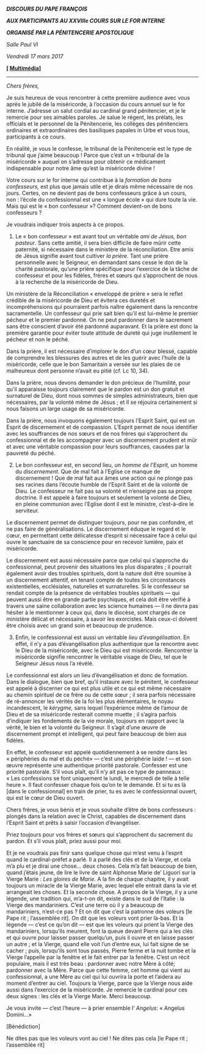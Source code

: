 ***DISCOURS DU PAPE FRANÇOIS***

***AUX PARTICIPANTS AU XXVIIIe COURS SUR LE FOR INTERNE***

***ORGANISÉ PAR LA PÉNITENCERIE APOSTOLIQUE***

*Salle Paul VI*

*Vendredi 17 mars 2017*

**[ [Multimédia](http://w2.vatican.va/content/francesco/fr/events/event.dir.html/content/vaticanevents/fr/2017/3/17/corso-forointerno.html)]**

* * *

*Chers frères,*

Je suis heureux de vous rencontrer à cette première audience avec vous après le jubilé de la miséricorde, à l’occasion du cours annuel sur le for interne. J’adresse un salut cordial au cardinal grand pénitencier, et je le remercie pour ses aimables paroles. Je salue le régent, les prélats, les officials et le personnel de la Pénitencerie, les collèges des pénitenciers ordinaires et extraordinaires des basiliques papales in Urbe et vous tous, participants à ce cours.

En réalité, je vous le confesse, le tribunal de la Pénitencerie est le type de tribunal que j’aime beaucoup ! Parce que c’est un « tribunal de la miséricorde » auquel on s’adresse pour obtenir ce médicament indispensable pour notre âme qu’est la miséricorde divine !

Votre cours sur le for interne qui contribue à la *formation de bons confesseurs,* est plus que jamais utile et je dirais même nécessaire de nos jours. Certes, on ne devient pas de bons confesseurs grâce à un cours, non : l’école du confessionnal est une « longue école » qui dure toute la vie. Mais qui est le « bon confesseur »? Comment devient-on de bons confesseurs ?

Je voudrais indiquer trois aspects à ce propos.

1. Le « bon confesseur » est avant tout un véritable *ami de Jésus, bon pasteur*. Sans cette amitié, il sera bien difficile de faire mûrir cette paternité, si nécessaire dans le ministère de la réconciliation. Etre amis de Jésus signifie avant tout cultiver *la prière.* Tant une prière personnelle avec le Seigneur, en demandant sans cesse le don de la charité pastorale, qu’une prière spécifique pour l’exercice de la tâche de confesseur et pour les fidèles, frères et sœurs qui s’approchent de nous à la recherche de la miséricorde de Dieu.

Un ministère de la Réconciliation « enveloppé de prière » sera le reflet crédible de la miséricorde de Dieu et évitera ces duretés et incompréhensions qui pourraient parfois naître également dans la rencontre sacramentelle. Un confesseur qui prie sait bien qu’il est lui-même le premier pécheur et le premier pardonné. On ne peut pardonner dans le sacrement sans être conscient d’avoir été pardonné auparavant. Et la prière est donc la première garantie pour éviter toute attitude de dureté qui juge inutilement le pécheur et non le péché.

Dans la prière, il est nécessaire d’implorer le don d’un cœur blessé, capable de comprendre les blessures des autres et de les guérir avec l’huile de la miséricorde, celle que le bon Samaritain a versée sur les plaies de ce malheureux dont personne n’avait eu pitié (cf. Lc 10, 34).

Dans la prière, nous devons demander le don précieux de l’humilité, pour qu’il apparaisse toujours clairement que le pardon est un don gratuit et surnaturel de Dieu, dont nous sommes de simples administrateurs, bien que nécessaires, par la volonté même de Jésus ; et Il se réjouira certainement si nous faisons un large usage de sa miséricorde.

Dans la prière, nous invoquons également toujours l’Esprit Saint, qui est un Esprit de discernement et de compassion. L’Esprit permet de nous identifier avec les souffrances de nos sœurs et de nos frères qui s’approchent du confessionnal et de les accompagner avec un discernement prudent et mûr et avec une véritable compassion pour leurs souffrances, causées par la pauvreté du péché.

2. Le bon confesseur est, en second lieu, un *homme de l’Esprit,* un homme du *discernement*. Que de mal fait à l’Eglise ce manque de discernement ! Que de mal fait aux âmes une action qui ne plonge pas ses racines dans l’écoute humble de l’Esprit Saint et de la volonté de Dieu. Le confesseur ne fait pas sa volonté et n’enseigne pas sa propre doctrine. Il est appelé à faire toujours et seulement la volonté de Dieu, en pleine communion avec l’Eglise dont il est le ministre, c’est-à-dire le serviteur.

Le discernement permet de distinguer toujours, pour ne pas confondre, et ne pas faire de généralisations. Le discernement éduque le regard et le cœur, en permettant cette délicatesse d’esprit si nécessaire face à celui qui ouvre le sanctuaire de sa conscience pour en recevoir lumière, paix et miséricorde.

Le discernement est aussi nécessaire parce que celui qui s’approche du confessionnal, peut provenir des situations les plus disparates ; il pourrait également avoir des troubles spirituels, dont la nature doit être soumise à un discernement attentif, en tenant compte de toutes les circonstances existentielles, ecclésiales, naturelles et surnaturelles. Si le confesseur se rendait compte de la présence de véritables troubles spirituels — qui peuvent aussi être en grande partie psychiques, et cela doit être vérifié à travers une saine collaboration avec les science humaines — il ne devra pas hésiter à le mentionner à ceux qui, dans le diocèse, sont chargés de ce ministère délicat et nécessaire, à savoir les exorcistes. Mais ceux-ci doivent être choisis avec un grand soin et beaucoup de prudence.

3. Enfin, le confessionnal est aussi un véritable *lieu d’évangélisation.* En effet, il n’y a pas d’évangélisation plus authentique que la rencontre avec le Dieu de la miséricorde, avec le Dieu qui est miséricorde. Rencontrer la miséricorde signifie rencontrer le véritable visage de Dieu, tel que le Seigneur Jésus nous l’a révélé.

Le confessionnal est alors un lieu d’évangélisation et donc de formation. Dans le dialogue, bien que bref, qu’il instaure avec le pénitent, le confesseur est appelé à discerner ce qui est plus utile et ce qui est même nécessaire au chemin spirituel de ce frère ou de cette sœur ; il sera parfois nécessaire de ré-annoncer les vérités de la foi les plus élémentaires, le noyau incandescent, le *kérygme,* sans lequel l’expérience même de l’amour de Dieu et de sa miséricorde resterait comme muette ; il s’agira parfois d’indiquer les fondements de la vie morale, toujours en rapport avec la vérité, le bien et la volonté du Seigneur. Il s’agit d’une œuvre de discernement prompt et intelligent, qui peut faire beaucoup de bien aux fidèles.

En effet, le confesseur est appelé quotidiennement à se rendre dans les « périphéries du mal et du péché» — c’est une périphérie laide ! — et son œuvre représente une authentique priorité pastorale. Confesser est une priorité pastorale. S’il vous plaît, qu’il n’y ait pas ce type de panneaux : « Les confessions se font uniquement le lundi, le mercredi de telle à telle heure ». Il faut confesser chaque fois qu’on te le demande. Et si tu es là [dans le confessionnal] en train de prier, tu es avec le confessionnal ouvert, qui est le cœur de Dieu ouvert.

Chers frères, je vous bénis et je vous souhaite d’être de bons confesseurs : plongés dans la relation avec le Christ, capables de discernement dans l’Esprit Saint et prêts à saisir l’occasion d’évangéliser.

Priez toujours pour vos frères et sœurs qui s’approchent du sacrement du pardon. Et s’il vous plaît, priez aussi pour moi.

Et je ne voudrais pas finir sans quelque chose qui m’est venu à l’esprit quand le cardinal-préfet a parlé. Il a parlé des clés et de la Vierge, et cela m’a plu et je dirai une chose... deux choses. Cela m’a fait beaucoup de bien, quand j’étais jeune, de lire le livre de saint Alphonse Marie de’ Liguori sur la Vierge Marie : *Les gloires de Marie.* A la fin de chaque chapitre, il y avait toujours un miracle de la Vierge Marie, avec lequel elle entrait dans la vie et arrangeait les choses. Et la seconde chose. A propos de la Vierge, il y a une légende, une tradition qui, m’a-t-on dit, existe dans le sud de l’Italie : la Vierge des mandariniers. C’est une terre où il y a beaucoup de mandariniers, n’est-ce pas ? Et on dit que c’est la patronne des voleurs [le Pape rit ; l’assemblée rit]. On dit que les voleurs vont prier là-bas. Et la légende — c’est ce qu’on dit — est que les voleurs qui prient la Vierge des mandariniers, lorsqu’ils meurent, font la queue devant Pierre qui a les clés et qui ouvre pour laisser passer quelqu’un, puis il ouvre et en laisse passer un autre ; et la Vierge, quand elle voit l’un d’entre eux, lui fait signe de se cacher ; puis, lorsqu’ils sont tous passés, Pierre ferme et la nuit tombe et la Vierge l’appelle par la fenêtre et le fait entrer par la fenêtre. C’est un récit populaire, mais il est très beau : pardonner avec notre Mère à côté; pardonner avec la Mère. Parce que cette femme, cet homme qui vient au confessionnal, a une Mère au ciel qui lui ouvrira la porte et l’aidera au moment d’entrer au ciel. Toujours la Vierge, parce que la Vierge nous aide aussi dans l’exercice de la miséricorde. Je remercie le cardinal pour ces deux signes : les clés et la Vierge Marie. Merci beaucoup.

Je vous invite — c’est l’heure — à prier ensemble l’ *Angelus*: « Angelus Domini...»

[Bénédiction]

Ne dites pas que les voleurs vont au ciel ! Ne dites pas cela [le Pape rit ; l’assemblée rit]